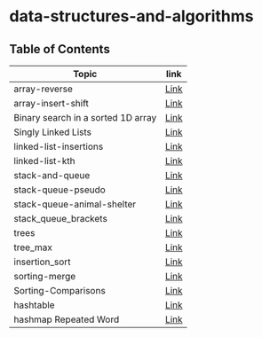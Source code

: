 # data-structures-and-algorithms
## Table of Contents
| Topic | link |
| ----------- | ----------- |
| array-reverse | [Link](./array_reverse_pyhon/README.md) |
| array-insert-shift | [Link](./array-insert-shift_python/README.md) |
| Binary search in a sorted 1D array | [Link](./Binary-search-array/Binary-search-in-a-sorted-1D-array.md) |
| Singly Linked Lists | [Link](./linked-list/linked-list.md) |
| linked-list-insertions | [Link](./linked_list_insertions/linked-list-insertions.md) |
| linked-list-kth | [Link](./linked-list-kth/linked-list-kth.md) |
| stack-and-queue | [Link](./stack_and_queue/stack-and-queue.md) |
| stack-queue-pseudo | [Link](./stack-queue-pseudo/stack-queue-pseudo.md) |
| stack-queue-animal-shelter | [Link](./stack-queue-animal-shelter/stack-queue-animal-shelter.md) |
| stack_queue_brackets | [Link](./stack_queue_brackets/stack_queue_brackets.md) |
| trees | [Link](./trees/trees.md) |
| tree_max | [Link](./tree_max/tree_max.md) |
| insertion_sort | [Link](./sortingandinsertion/sorting-insertion.md) |
| sorting-merge | [Link](./sortingMerge/sorting_Merge.md) |
| Sorting-Comparisons | [Link](./sortingComparisons/Sorting-Comparisons.md) |
| hashtable | [Link](./hashtable/hashtable.md) |
| hashmap Repeated Word | [Link](./hashmap_repeated_word/hashmapRepeatedWord.md) |
